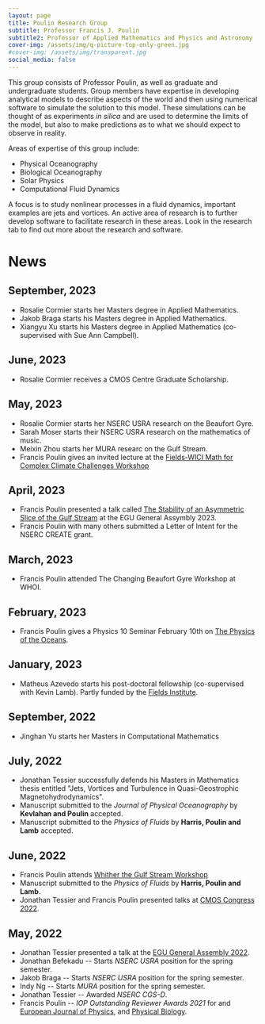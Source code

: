 ```yaml
---
layout: page
title: Poulin Research Group
subtitle: Professor Francis J. Poulin 
subtitle2: Professor of Applied Mathematics and Physics and Astronomy
cover-img: /assets/img/q-picture-top-only-green.jpg
#cover-img: /assets/img/transparent.jpg
social_media: false
---
```


This group consists of Professor Poulin, as well as graduate and undergraduate students. Group members have expertise in developing analytical models to describe aspects of the world and then using numerical software to simulate the solution to this model.  These simulations can be thought of as experiments _in silica_ and are used to determine the limits of the model, but also to make predictions as to what we should expect to observe in reality.  

Areas of expertise of this group include: 
* Physical Oceanography
* Biological Oceanography
* Solar Physics
* Computational Fluid Dynamics

A focus is to study nonlinear processes in a fluid dynamics, important examples are jets and vortices. An active area of research is to further develop software to facilitate research in these areas.  Look in the research tab to find out more about the research and software.

# News

## September, 2023
* Rosalie Cormier starts her Masters degree in Applied Mathematics.
* Jakob Braga starts his Masters degree in Applied Mathematics.
* Xiangyu Xu starts his Masters degree in Applied Mathematics (co-supervised with Sue Ann Campbell).
  
## June, 2023
* Rosalie Cormier receives a CMOS Centre Graduate Scholarship.

## May, 2023
* Rosalie Cormier starts her NSERC USRA research on the Beaufort Gyre.
* Sarah Moser starts their NSERC USRA research on the mathematics of music.
* Meixin Zhou starts her MURA researc on the Gulf Stream.
* Francis Poulin gives an invited lecture at the [Fields-WICI Math for Complex Climate Challenges Workshop](http://www.fields.utoronto.ca/activities/22-23/climate-challenges)

## April, 2023
* Francis Poulin presented a talk called [The Stability of an Asymmetric Slice of the Gulf Stream](https://meetingorganizer.copernicus.org/EGU23/EGU23-10130.html) at the EGU General Assymbly 2023.
* Francis Poulin with many others submitted a Letter of Intent for the NSERC CREATE grant.

## March, 2023
* Francis Poulin attended The Changing Beaufort Gyre Workshop at WHOI.
 
## February, 2023
* Francis Poulin gives a Physics 10 Seminar February 10th on [The Physics of the Oceans](https://www.youtube.com/watch?v=bBICoV7EZVs).

## January, 2023
* Matheus Azevedo starts his post-doctoral fellowship (co-supervised with Kevin Lamb). Partly funded by the [Fields Institute](http://www.fields.utoronto.ca/honours-and-fellowships/postdoctoral-fellowships).

## September, 2022
* Jinghan Yu starts her Masters in Computational Mathematics

## July, 2022

* Jonathan Tessier successfully defends his Masters in Mathematics thesis entitled "Jets, Vortices and Turbulence in Quasi-Geostrophic Magnetohydrodynamics".
* Manuscript submitted to the _Journal of Physical Oceanography_ by **Kevlahan and Poulin** accepted.
* Manuscript submitted to the _Physics of Fluids_ by **Harris, Poulin and Lamb** accepted.

## June, 2022

* Francis Poulin attends [Whither the Gulf Stream Workshop](https://usclivar.org/meetings/gulf-stream-workshop)
* Manuscript submitted to the _Physics of Fluids_ by **Harris, Poulin and Lamb**.
* Jonathan Tessier and Francis Poulin presented talks at [CMOS Congress 2022](https://congress.cmos.ca/).

## May, 2022

* Jonathan Tessier presented a talk at the [EGU General Assembly 2022](https://www.egu22.eu/).
* Jonathan Befekadu -- Starts _NSERC USRA_ position for the spring semester.
* Jakob Braga -- Starts _NSERC USRA_ position for the spring semester.
* Indy Ng -- Starts _MURA_ position for the spring semester.
* Jonathan Tessier -- Awarded _NSERC CGS-D_.
* Francis Poulin -- _IOP Outstanding Reviewer Awards 2021_ for and [European Journal of Physics](https://iopscience.iop.org/journal/0143-0807), and [Physical Biology](https://iopscience.iop.org/journal/1478-3975). 

